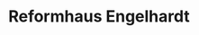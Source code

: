 ---
title: "Reformhaus Engelhardt"
url: /hamburg/reformhaus-engelhardt-grosse-bleichen/
shop: Bioladen
---